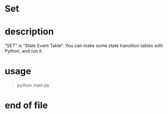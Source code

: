 # Set

# description

"SET" is "State Event Table".
You can make some state transition tables with Python, and run it.

# usage

  > python main.py

# end of file
